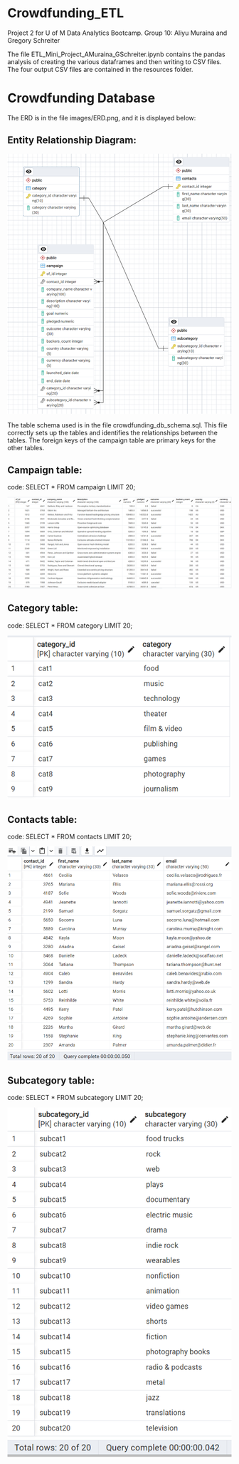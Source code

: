 # Crowdfunding_ETL
Project 2 for U of M Data Analytics Bootcamp. Group 10: Aliyu Muraina and Gregory Schreiter

The file ETL_Mini_Project_AMuraina_GSchreiter.ipynb contains the pandas analysis of creating the various dataframes and then writing to CSV files. The four output CSV files are contained in the resources folder. 

# Crowdfunding Database

The ERD is in the file images/ERD.png, and it is displayed below:

## Entity Relationship Diagram:
![erd](https://github.com/schr0841/Crowdfunding_ETL/blob/main/images/ERD.png)

The table schema used is in the file crowdfunding_db_schema.sql. This file correctly sets up the tables and identifies the relationships between the tables. The foreign keys of the campaign table are primary keys for the other tables. 

## Campaign table:
code: SELECT * FROM campaign LIMIT 20;

![campaign table](https://github.com/schr0841/Crowdfunding_ETL/blob/main/images/campaign%20table.png)

## Category table:
code: SELECT * FROM category LIMIT 20;

![Category table](https://github.com/schr0841/Crowdfunding_ETL/blob/main/images/category%20table.png)

## Contacts table:
code: SELECT * FROM  contacts LIMIT 20;

![Contacts table](https://github.com/schr0841/Crowdfunding_ETL/blob/main/images/contacts%20table.png)

## Subcategory table:
code: SELECT * FROM subcategory LIMIT 20;

![Subcategory table](https://github.com/schr0841/Crowdfunding_ETL/blob/main/images/subcategory%20table.png)

